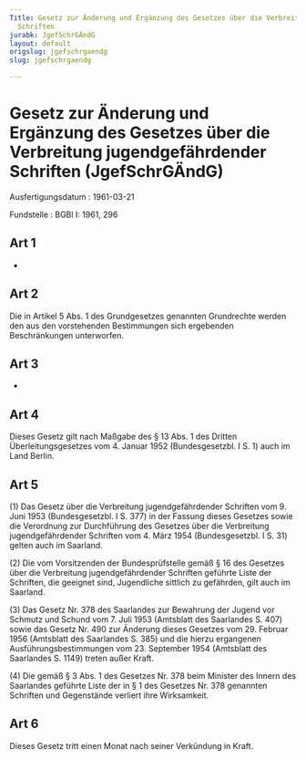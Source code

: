 ```yaml
---
Title: Gesetz zur Änderung und Ergänzung des Gesetzes über die Verbreitung jugendgefährdender
  Schriften
jurabk: JgefSchrGÄndG
layout: default
origslug: jgefschrgaendg
slug: jgefschrgaendg

---
```


# Gesetz zur Änderung und Ergänzung des Gesetzes über die Verbreitung jugendgefährdender Schriften (JgefSchrGÄndG)

Ausfertigungsdatum
:   1961-03-21

Fundstelle
:   BGBl I: 1961, 296



## Art 1

-


## Art 2

Die in Artikel 5 Abs. 1 des Grundgesetzes genannten Grundrechte werden
den aus den vorstehenden Bestimmungen sich ergebenden Beschränkungen
unterworfen.


## Art 3

-


## Art 4

Dieses Gesetz gilt nach Maßgabe des § 13 Abs. 1 des Dritten
Überleitungsgesetzes vom 4. Januar 1952 (Bundesgesetzbl. I S. 1) auch
im Land Berlin.


## Art 5

(1) Das Gesetz über die Verbreitung jugendgefährdender Schriften vom
9\. Juni 1953 (Bundesgesetzbl. I S. 377) in der Fassung dieses Gesetzes
sowie die Verordnung zur Durchführung des Gesetzes über die
Verbreitung jugendgefährdender Schriften vom 4. März 1954
(Bundesgesetzbl. I S. 31) gelten auch im Saarland.

(2) Die vom Vorsitzenden der Bundesprüfstelle gemäß § 16 des Gesetzes
über die Verbreitung jugendgefährdender Schriften geführte Liste der
Schriften, die geeignet sind, Jugendliche sittlich zu gefährden, gilt
auch im Saarland.

(3) Das Gesetz Nr. 378 des Saarlandes zur Bewahrung der Jugend vor
Schmutz und Schund vom 7. Juli 1953 (Amtsblatt des Saarlandes S. 407)
sowie das Gesetz Nr. 490 zur Änderung dieses Gesetzes vom 29. Februar
1956 (Amtsblatt des Saarlandes S. 385) und die hierzu ergangenen
Ausführungsbestimmungen vom 23. September 1954 (Amtsblatt des
Saarlandes S. 1149) treten außer Kraft.

(4) Die gemäß § 3 Abs. 1 des Gesetzes Nr. 378 beim Minister des Innern
des Saarlandes geführte Liste der in § 1 des Gesetzes Nr. 378
genannten Schriften und Gegenstände verliert ihre Wirksamkeit.


## Art 6

Dieses Gesetz tritt einen Monat nach seiner Verkündung in Kraft.

